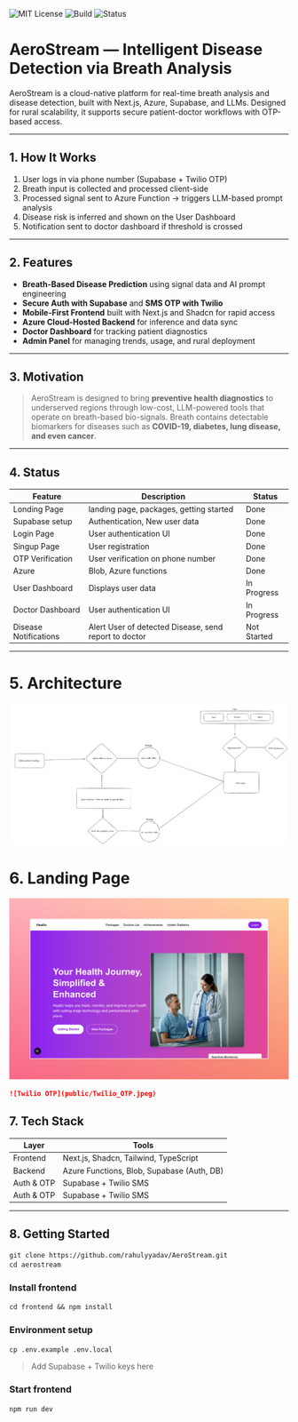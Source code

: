 ![MIT License](https://img.shields.io/badge/license-MIT-green)
![Build](https://img.shields.io/badge/build-passing-brightgreen)
![Status](https://img.shields.io/badge/status-active-blue)

# AeroStream — Intelligent Disease Detection via Breath Analysis

AeroStream is a cloud-native platform for real-time breath analysis and disease detection, built with Next.js, Azure, Supabase, and LLMs. Designed for rural scalability, it supports secure patient-doctor workflows with OTP-based access.

---

## 1. How It Works

1. User logs in via phone number (Supabase + Twilio OTP)
2. Breath input is collected and processed client-side
3. Processed signal sent to Azure Function → triggers LLM-based prompt analysis
4. Disease risk is inferred and shown on the User Dashboard
5. Notification sent to doctor dashboard if threshold is crossed

---

## 2. Features

- **Breath-Based Disease Prediction** using signal data and AI prompt engineering
- **Secure Auth with Supabase** and **SMS OTP with Twilio**
- **Mobile-First Frontend** built with Next.js and Shadcn for rapid access
- **Azure Cloud-Hosted Backend** for inference and data sync
- **Doctor Dashboard** for tracking patient diagnostics
- **Admin Panel** for managing trends, usage, and rural deployment

---

## 3. Motivation

> AeroStream is designed to bring **preventive health diagnostics** to underserved regions through low-cost, LLM-powered tools that operate on breath-based bio-signals. Breath contains detectable biomarkers for diseases such as **COVID-19, diabetes, lung disease, and even cancer**.

---

## 4. Status

| Feature               | Description                                           | Status      |
| --------------------- | ----------------------------------------------------- | ----------- |
| Londing Page          | landing page, packages, getting started               | Done        |
| Supabase setup        | Authentication, New user data                         | Done        |
| Login Page            | User authentication UI                                | Done        |
| Singup Page           | User registration                                     | Done        |
| OTP Verification      | User verification on phone number                     | Done        |
| Azure                 | Blob, Azure functions                                 | Done        |
| User Dashboard        | Displays user data                                    | In Progress |
| Doctor Dashboard      | User authentication UI                                | In Progress |
| Disease Notifications | Alert User of detected Disease, send report to doctor | Not Started |

---

# 5. Architecture

![Architecture](public/AeroStream_Arch.png)

# 6. Landing Page

![Landing Page](public/AeroStream.jpeg)

```md
![Twilio OTP](public/Twilio_OTP.jpeg)
```

## 7. Tech Stack

| Layer      | Tools                                      |
| ---------- | ------------------------------------------ |
| Frontend   | Next.js, Shadcn, Tailwind, TypeScript      |
| Backend    | Azure Functions, Blob, Supabase (Auth, DB) |
| Auth & OTP | Supabase + Twilio SMS                      |
| Auth & OTP | Supabase + Twilio SMS                      |

---

## 8. Getting Started

```md
git clone https://github.com/rahulyyadav/AeroStream.git
cd aerostream
```

### Install frontend

```md
cd frontend && npm install
```

### Environment setup

```md
cp .env.example .env.local
```

> Add Supabase + Twilio keys here

### Start frontend

```md
npm run dev
```
